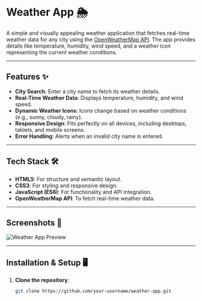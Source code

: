 # Weather App 🌦️

A simple and visually appealing weather application that fetches real-time weather data for any city using the [OpenWeatherMap API](https://openweathermap.org/). The app provides details like temperature, humidity, wind speed, and a weather icon representing the current weather conditions.

---

## Features ✨
- **City Search**: Enter a city name to fetch its weather details.
- **Real-Time Weather Data**: Displays temperature, humidity, and wind speed.
- **Dynamic Weather Icons**: Icons change based on weather conditions (e.g., sunny, cloudy, rainy).
- **Responsive Design**: Fits perfectly on all devices, including desktops, tablets, and mobile screens.
- **Error Handling**: Alerts when an invalid city name is entered.

---

## Tech Stack 🛠️
- **HTML5**: For structure and semantic layout.
- **CSS3**: For styling and responsive design.
- **JavaScript (ES6)**: For functionality and API integration.
- **OpenWeatherMap API**: To fetch real-time weather data.

---

## Screenshots 📸
![Weather App Preview](./images/screenshot.png)

---

## Installation & Setup 🖥️

1. **Clone the repository**:
   ```bash
   git clone https://github.com/your-username/weather-app.git


